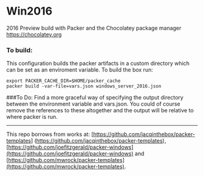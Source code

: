 # Win2016
2016 Preview build with Packer and the Chocolatey package manager <https://chocolatey.org>

### To build:

This configuration builds the packer artifacts in a custom directory which can be set as an enviroment variable. To build the box run:

```
export PACKER_CACHE_DIR=$HOME/packer_cache
packer build -var-file=vars.json windows_server_2016.json
```

###To Do:
Find a more graceful way of specifying the output directory between the environment variable and vars.json. You could of course remove the references to these altogether and the output will be relative to where packer is run.

***
This repo borrows from works at:
[https://github.com/jacqinthebox/packer-templates] (https://github.com/jacqinthebox/packer-templates), 
[https://github.com/joefitzgerald/packer-windows](https://github.com/joefitzgerald/packer-windows) and 
[https://github.com/mwrock/packer-templates](https://github.com/mwrock/packer-templates).
